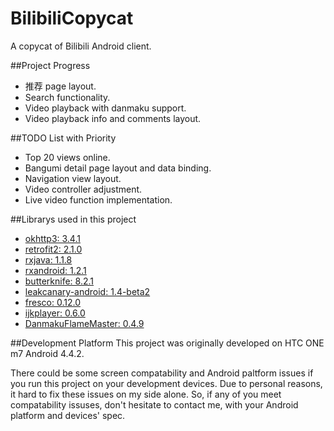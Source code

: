 # BilibiliCopycat
A copycat of Bilibili Android client.

##Project Progress
- 推荐 page layout.
- Search functionality.
- Video playback with danmaku support.
- Video playback info and comments layout.

##TODO List with Priority
- Top 20 views online.
- Bangumi detail page layout and data binding.
- Navigation view layout.
- Video controller adjustment.
- Live video function implementation.

##Librarys used in this project
- [okhttp3: 3.4.1](https://github.com/square/okhttp)
- [retrofit2: 2.1.0](https://github.com/square/retrofit)
- [rxjava: 1.1.8](https://github.com/ReactiveX/RxJava)
- [rxandroid: 1.2.1](https://github.com/ReactiveX/RxAndroid)
- [butterknife: 8.2.1](https://github.com/JakeWharton/butterknife)
- [leakcanary-android: 1.4-beta2](https://github.com/square/leakcanary)
- [fresco: 0.12.0](https://github.com/facebook/fresco)
- [ijkplayer: 0.6.0](https://github.com/Bilibili/ijkplayer)
- [DanmakuFlameMaster: 0.4.9](https://github.com/Bilibili/DanmakuFlameMaster)

##Development Platform
This project was originally developed on HTC ONE m7 Android 4.4.2.

There could be some screen compatability and Android paltform issues if you run this project on your development devices. Due to personal reasons, it hard to fix these issues on my side alone. So, if any of you meet compatability issuses, don't hesitate to contact me, with your Android platform and devices' spec.
